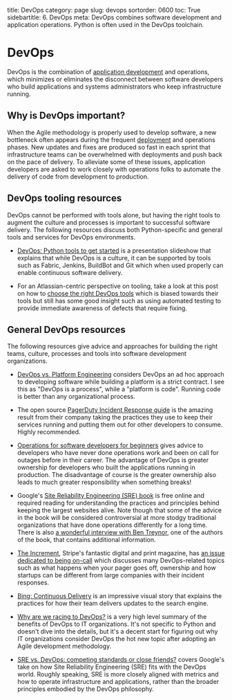 title: DevOps
category: page
slug: devops
sortorder: 0600
toc: True
sidebartitle: 6. DevOps
meta: DevOps combines software development and application operations. Python is often used in the DevOps toolchain.


# DevOps
DevOps is the combination of [application development](/web-development.html)
and operations, which minimizes or eliminates the disconnect between 
software developers who build applications and systems administrators 
who keep infrastructure running.


## Why is DevOps important?
When the Agile methodology is properly used to develop software, a new
bottleneck often appears during the frequent [deployment](/deployment.html) 
and operations phases. New updates and fixes are produced so fast in each 
sprint that infrastructure teams can be overwhelmed with deployments and 
push back on the pace of delivery. To alleviate some of these issues, 
application developers are asked to work closely with operations folks to
automate the delivery of code from development to production. 


## DevOps tooling resources
DevOps cannot be performed with tools alone, but having the right tools
to augment the culture and processes is important to successful software
delivery. The following resources discuss both Python-specific and general
tools and services for DevOps environments.

* [DevOps: Python tools to get started](https://speakerdeck.com/victorneo/devops-python-tools-to-get-started)
  is a presentation slideshow that explains that while DevOps is a culture, 
  it can be supported by tools such as Fabric, Jenkins, BuildBot and Git
  which when used properly can enable continuous software delivery.

* For an Atlassian-centric perspective on tooling, take a look at 
  this post on how to
  [choose the right DevOps tools](http://blogs.atlassian.com/2016/03/how-to-choose-devops-tools/)
  which is biased towards their tools but still has some good insight
  such as using automated testing to provide immediate awareness of 
  defects that require fixing.


## General DevOps resources
The following resources give advice and approaches for building the right
teams, culture, processes and tools into software development organizations.

* [DevOps vs. Platform Engineering](https://alexgaynor.net/2015/mar/06/devops-vs-platform-engineering/)
  considers DevOps an ad hoc approach to developing software while building
  a platform is a strict contract. I see this as "DevOps is a process", 
  while a "platform is code". Running code is better than any organizational 
  process.

* The open source 
  [PagerDuty Incident Response guide](https://response.pagerduty.com/) is the
  amazing result from their company taking the practices they use to keep
  their services running and putting them out for other developers to consume.
  Highly recommended.

* [Operations for software developers for beginners](https://jvns.ca/blog/2016/10/15/operations-for-software-developers-for-beginners/)
  gives advice to developers who have never done operations work and
  been on call for outages before in their career. The advantage of DevOps
  is greater ownership for developers who built the applications running
  in production. The disadvantage of course is the greater ownership
  also leads to much greater responsibility when something breaks!

* Google's 
  [Site Reliability Engineering (SRE) book](https://landing.google.com/sre/book/index.html)
  is free online and required reading for understanding the practices and
  principles behind keeping the largest websites alive. Note though that
  some of the advice in the book will be considered controversial at more
  stodgy traditional organizations that have done operations differently
  for a long time. There is also 
  [a wonderful interview with Ben Treynor](https://landing.google.com/sre/interview/ben-treynor/), 
  one of the authors of the book, that contains additional information.

* [The Increment](https://increment.com/), Stripe's fantastic digital and
  print magazine, has 
  [an issue dedicated to being on-call](https://increment.com/on-call/)
  which discusses many DevOps-related topics such as what happens when
  your pager goes off, ownership and how startups can be different from
  large companies with their incident responses.

* [Bing: Continuous Delivery](http://stories.visualstudio.com/bing-continuous-delivery/)
  is an impressive visual story that explains the practices for how their
  team delivers updates to the search engine.

* [Why are we racing to DevOps?](http://www.cio.com/article/3015237/application-development/why-are-we-racing-to-devops.html)
  is a very high level summary of the benefits of DevOps to IT organizations.
  It's not specific to Python and doesn't dive into the details, but it's 
  a decent start for figuring out why IT organizations consider DevOps the
  hot new topic after adopting an Agile development methodology.

* [SRE vs. DevOps: competing standards or close friends?](https://cloudplatform.googleblog.com/2018/05/SRE-vs-DevOps-competing-standards-or-close-friends.html)
  covers Google's take on how Site Reliability Engineering (SRE) fits
  with the DevOps world. Roughly speaking, SRE is more closely aligned with
  metrics and how to operate infrastructure and applications, rather than
  the broader principles embodied by the DevOps philosophy.
